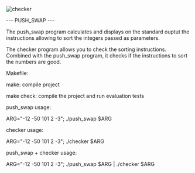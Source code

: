![checker](https://github.com/busshi/push_swap/actions/workflows/checker.yml/badge.svg)

--- PUSH_SWAP ---


The push_swap program calculates and displays on the standard ouptut
the instructions allowing to sort the integers passed as parameters.

The checker program allows you to check the sorting instructions.
Combined with the push_swap program,
it checks if the instructions to sort the numbers are good.


Makefile:

make: compile project

make check: compile the project and run evaluation tests



push_swap usage:

ARG="-12 -50 101 2 -3"; ./push_swap $ARG



checker usage:

ARG="-12 -50 101 2 -3"; ./checker $ARG



push_swap + checker usage:

ARG="-12 -50 101 2 -3"; ./push_swap $ARG | ./checker $ARG
